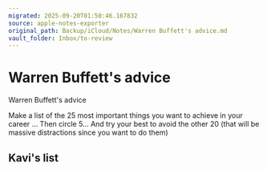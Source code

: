 ```yaml
---
migrated: 2025-09-20T01:50:46.167832
source: apple-notes-exporter
original_path: Backup/iCloud/Notes/Warren Buffett's advice.md
vault_folder: Inbox/to-review
---
```

# Warren Buffett's advice

Warren Buffett's advice

Make a list of the 25 most important things you want to achieve in your career ... Then circle 5... And try your best to avoid the other 20 (that will be massive distractions since you want to do them)

Kavi's list 
- 

